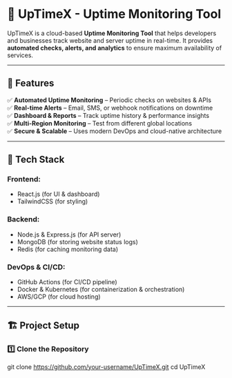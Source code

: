 # 🚀 UpTimeX - Uptime Monitoring Tool  

UpTimeX is a cloud-based **Uptime Monitoring Tool** that helps developers and businesses track website and server uptime in real-time. It provides **automated checks, alerts, and analytics** to ensure maximum availability of services.  

---

## 📌 Features  
✅ **Automated Uptime Monitoring** – Periodic checks on websites & APIs  
✅ **Real-time Alerts** – Email, SMS, or webhook notifications on downtime  
✅ **Dashboard & Reports** – Track uptime history & performance insights  
✅ **Multi-Region Monitoring** – Test from different global locations  
✅ **Secure & Scalable** – Uses modern DevOps and cloud-native architecture  

---

## 🚀 Tech Stack  
### **Frontend:**  
- React.js (for UI & dashboard)  
- TailwindCSS (for styling)  

### **Backend:**  
- Node.js & Express.js (for API server)  
- MongoDB (for storing website status logs)  
- Redis (for caching monitoring data)  

### **DevOps & CI/CD:**  
- GitHub Actions (for CI/CD pipeline)  
- Docker & Kubernetes (for containerization & orchestration)  
- AWS/GCP (for cloud hosting)  

---

## 🏗 Project Setup  

### **1️⃣ Clone the Repository**

git clone https://github.com/your-username/UpTimeX.git
cd UpTimeX
